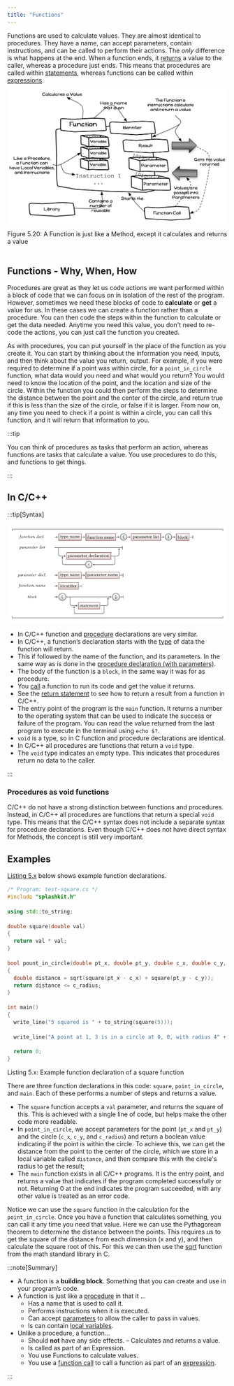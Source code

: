```yaml
---
title: "Functions"
---
```


Functions are used to calculate values. They are almost identical to procedures. They have a name, can accept parameters, contain instructions, and can be called to perform their actions. The *only* difference is what happens at the end. When a function ends, it [returns](../05-return) a value to the caller, whereas a procedure just ends. This means that procedures are called within [statements](../../../../part-1-instructions/2-communicating-syntax/1-concepts/02-statement), whereas functions can be called within [expressions](../../../part-1-instructions/2-communicating-syntax/1-concepts/03-expression).

<a id="FigureFunction"></a>

![Figure 5.20 A Function is just like a Method, except it calculates and returns a value](./images/storing-and-using-data/function.png "A Function is just like a Method, except it calculates and returns a value")

<div class="caption"><span class="caption-figure-nbr">Figure 5.20: </span>A Function is just like a Method, except it calculates and returns a value</div> <br/>

## Functions - Why, When, How

Procedures are great as they let us code actions we want performed within a block of code that we can focus on in isolation of the rest of the program. However, sometimes we need these blocks of code to **calculate** or **get** a value for us. In these cases we can create a function rather than a procedure. You can then code the steps within the function to calculate or get the data needed. Anytime you need this value, you don't need to re-code the actions, you can just call the function you created.

As with procedures, you can put yourself in the place of the function as you create it. You can start by thinking about the information you need, inputs, and then think about the value you return, output. For example, if you were required to determine if a point was within circle, for a `point_in_circle` function, what data would you need and what would you return? You would need to know the location of the point, and the location and size of the circle. Within the function you could then perform the steps to determine the distance between the point and the center of the circle, and return true if this is less than the size of the circle, or false if it is larger. From now on, any time you need to check if a point is within a circle, you can call this function, and it will return that information to you.

:::tip

You can think of procedures as tasks that perform an action, whereas functions are tasks that calculate a value. You use procedures to do this, and functions to get things.

:::

## In C/C++

:::tip[Syntax]

![Syntax for a C/C++ function declaration](./images/function-decl.png)

- In C/C++ function and [procedure](../01-procedures) declarations are very similar.
- In C/C++, a function’s declaration starts with the [type](../06-type) of data the function will return.
- This if followed by the name of the function, and its parameters. In the same way as is done in the [procedure declaration (with parameters)](../03-parameter).
- The body of the function is a `block`, in the same way it was for as procedure.
- You [call](../21-function-call) a function to run its code and get the value it returns.
- See the [return statement](../22-return-statement) to see how to return a result from a function in C/C++.
- The entry point of the program is the `main` function. It returns a number to the operating system that can be used to indicate the success or failure of the program. You can read the value returned from the last program to execute in the terminal using `echo $?`.
- `void` is a type, so in C function and procedure declarations are identical.
- In C/C++ all procedures are functions that return a `void` type.
- The `void` type indicates an empty type. This indicates that procedures return no data to the caller.

:::

### Procedures as void functions

C/C++ do not have a strong distinction between functions and procedures. Instead, in C/C++ all procedures are functions that return a special `void` type. This means that the C/C++ syntax does not include a separate syntax for procedure declarations. Even though C/C++ does not have direct syntax for Methods, the concept is still very important.

## Examples

[Listing 5.x](#ListingFunctionDeclaration) below shows example function declarations.

<a id="ListingFunctionDeclaration"></a>

```cpp
/* Program: test-square.cs */
#include "splashkit.h"

using std::to_string;

double square(double val) 
{
  return val * val;
}

bool pount_in_circle(double pt_x, double pt_y, double c_x, double c_y, double c_radius)
{
  double distance = sqrt(square(pt_x - c_x) + square(pt_y - c_y));
  return distance <= c_radius;
}

int main()
{
  write_line("5 squared is " + to_string(square(5)));

  write_line("A point at 1, 3 is in a circle at 0, 0, with radius 4" + to_string(point_in_circle(1, 3, 0, 0, 4)) );

  return 0;
}

```
<div class="caption"><span class="caption-figure-nbr">Listing 5.x: </span>Example function declaration of a square function</div>

There are three function declarations in this code: `square`, `point_in_circle`, and `main`. Each of these performs a number of steps and returns a value. 

- The `square` function accepts a `val` parameter, and returns the square of this. This is achieved with a single line of code, but helps make the other code more readable.
- In `point_in_circle`, we accept parameters for the point (`pt_x` and `pt_y`) and the circle (`c_x`, `c_y`, and `c_radius`) and return a boolean value indicating if the point is within the circle. To achieve this, we can get the distance from the point to the center of the circle, which we store in a local variable called `distance`, and then compare this with the circle's radius to get the result;
- The `main` function exists in all C/C++ programs. It is the entry point, and returns a value that indicates if the program completed successfully or not. Returning 0 at the end indicates the program succeeded, with any other value is treated as an error code.

Notice we can use the `square` function in the calculation for the `point_in_circle`. Once you have a function that calculates something, you can call it any time you need that value. Here we can use the Pythagorean theorem to determine the distance between the points. This requires us to get the square of the distance from each dimension (x and y), and then calculate the square root of this. For this we can then use the [sqrt](https://en.cppreference.com/w/c/numeric/math/sqrt) function from the math standard library in C.

:::note[Summary]

- A function is a **building block**. Something that you can create and use in your program’s code.
- A function is just like a [procedure](../01-procedures) in that it ...
  - Has a name that is used to call it.
  - Performs instructions when it is executed.
  - Can accept [parameters](../03-parameter) to allow the caller to pass in values.
  - Is can contain [local variables](../02-local-variable).
- Unlike a procedure, a function...
  - Should **not** have any side effects. – Calculates and returns a value.
  - Is called as part of an Expression.
  - You use Functions to calculate values.
  - You use a [function call](../21-function-call) to call a function as part of an [expression](../../../../part-1-instructions/2-communicating-syntax/1-concepts/03-expression).

:::
